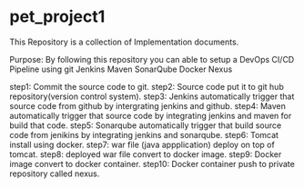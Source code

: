 # pet_project1
This Repository is a collection of Implementation documents.

Purpose:
By following this repository you can able to setup a DevOps CI/CD Pipeline using
git
Jenkins
Maven
SonarQube
Docker 
Nexus

step1: Commit the source code to git.
step2: Source code put it to git hub repository(version control system).
step3: Jenkins automatically trigger that source code from github by intergrating jenkins and github.
step4: Maven automatically trigger that source code by integrating jenkins and maven for build that code. 
step5: Sonarqube automatically trigger that build source code from jenikins by integrating jenkins and sonarqube.
step6: Tomcat install using docker.
step7: war file (java appplication) deploy on top of tomcat.
step8: deployed war file convert to docker image.
step9: Docker image convert to docker container.
step10: Docker container push to private repository called nexus.
